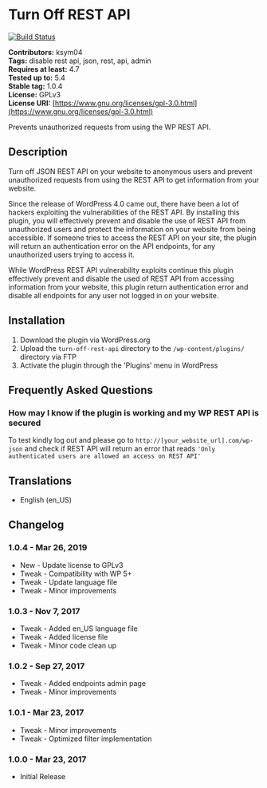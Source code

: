 # Turn Off REST API #

[![Build Status](https://travis-ci.org/KSym04/turn-off-rest-api.svg?branch=master)](https://travis-ci.org/KSym04/turn-off-rest-api)

**Contributors:** ksym04\
**Tags:** disable rest api, json, rest, api, admin\
**Requires at least:** 4.7\
**Tested up to:** 5.4\
**Stable tag:** 1.0.4\
**License:** GPLv3\
**License URI:** [https://www.gnu.org/licenses/gpl-3.0.html](https://www.gnu.org/licenses/gpl-3.0.html)

Prevents unauthorized requests from using the WP REST API.

## Description ##

Turn off JSON REST API on your website to anonymous users and prevent unauthorized requests from using the REST API to get information from your website.

Since the release of WordPress 4.0 came out, there have been a lot of hackers exploiting the vulnerabilities of the REST API. By installing this plugin, you will effectively prevent and disable the use of REST API from unauthorized users and protect the information on your website from being accessible. If someone tries to access the REST API on your site, the plugin will return an authentication error on the API endpoints, for any unauthorized users trying to access it.

While WordPress REST API vulnerability exploits continue this plugin effectively prevent and disable the used of REST API from accessing information from your website, this plugin return authentication error and disable all endpoints for any user not logged in on your website.

## Installation ##

1. Download the plugin via WordPress.org
2. Upload the `turn-off-rest-api` directory to the `/wp-content/plugins/` directory via FTP
3. Activate the plugin through the 'Plugins' menu in WordPress

## Frequently Asked Questions ##

### How may I know if the plugin is working and my WP REST API is secured ###

To test kindly log out and please go to `http://[your_website_url].com/wp-json` and check if REST API will return an error that reads `'Only authenticated users are allowed an access on REST API'`

## Translations ##

* English (en_US)

## Changelog ##

### 1.0.4 - Mar 26, 2019 ###

* New - Update license to GPLv3
* Tweak - Compatibility with WP 5+
* Tweak - Update language file
* Tweak - Minor improvements

### 1.0.3 - Nov 7, 2017 ###

* Tweak - Added en_US language file
* Tweak - Added license file
* Tweak - Minor code clean up

### 1.0.2 - Sep 27, 2017 ###

* Tweak - Added endpoints admin page
* Tweak - Minor improvements

### 1.0.1 - Mar 23, 2017 ###

* Tweak - Minor improvements
* Tweak - Optimized filter implementation

### 1.0.0 - Mar 23, 2017 ###

* Initial Release